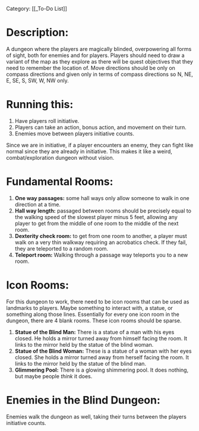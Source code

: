 Category: [[_To-Do List]]
# Description:
A dungeon where the players are magically blinded, overpowering all forms of sight, both for enemies and for players. Players should need to draw a variant of the map as they explore as there will be quest objectives that they need to remember the location of. Move directions should be only on compass directions and given only in terms of compass directions so N, NE, E, SE, S, SW, W, NW only.
# Running this: 
1. Have players roll initiative.
2. Players can take an action, bonus action, and movement on their turn.
3. Enemies move between players initiative counts. 

Since we are in initiative, if a player encounters an enemy, they can fight like normal since they are already in initiative. This makes it like a weird, combat/exploration dungeon without vision. 
# Fundamental Rooms:
1. **One way passages:** some hall ways only allow someone to walk in one direction at a time.
2. **Hall way length:** passaged between rooms should be precisely equal to the walking speed of the slowest player minus 5 feet, allowing any player to get from the middle of one room to the middle of the next room. 
3. **Dexterity check room:** to get from one room to another, a player must walk on a very thin walkway requiring an acrobatics check. If they fail, they are teleported to a random room.
4. **Teleport room:** Walking through a passage way teleports you to a new room.
# Icon Rooms:
For this dungeon to work, there need to be icon rooms that can be used as landmarks to players. Maybe something to interact with, a statue, or something along those lines. Essentially for every one icon room in the dungeon, there are 4 blank rooms. These icon rooms should be sparse. 
1. **Statue of the Blind Man:** There is a statue of a man with his eyes closed. He holds a mirror turned away from himself facing the room. It links to the mirror held by the statue of the blind woman.
2. **Statue of the Blind Woman:** These is a statue of a woman with her eyes closed. She holds a mirror turned away from herself facing the room. It links to the mirror held by the statue of the blind man.
3. **Glimmering Pool:** There is a glowing shimmering pool. It does nothing, but maybe people *think* it does. 
# Enemies in the Blind Dungeon:
Enemies walk the dungeon as well, taking their turns between the players initiative counts. 